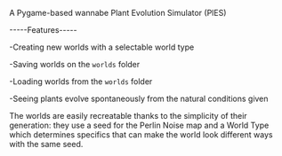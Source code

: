 A Pygame-based wannabe Plant Evolution Simulator (PlES)

-----Features-----

-Creating new worlds with a selectable world type

-Saving worlds on the `worlds` folder

-Loading worlds from the `worlds` folder

-Seeing plants evolve spontaneously from the natural conditions given

The worlds are easily recreatable thanks to the simplicity of their generation:
they use a seed for the Perlin Noise map and a World Type which determines specifics that can make the world look different ways with the same seed.
